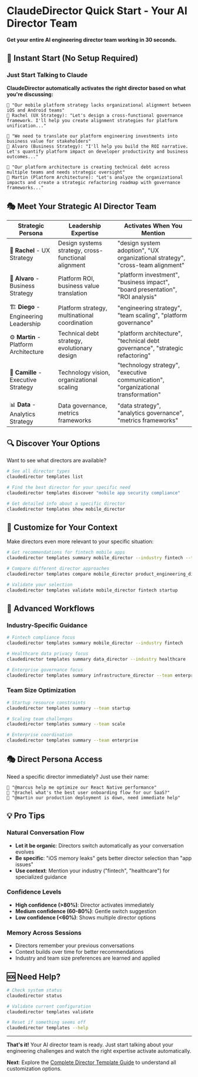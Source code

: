 # ClaudeDirector Quick Start - Your AI Director Team

**Get your entire AI engineering director team working in 30 seconds.**

## 🚀 Instant Start (No Setup Required)

### Just Start Talking to Claude

**ClaudeDirector automatically activates the right director based on what you're discussing:**

```
👤 "Our mobile platform strategy lacks organizational alignment between iOS and Android teams"
🤖 Rachel (UX Strategy): "Let's design a cross-functional governance framework. I'll help you create alignment strategies for platform unification..."

👤 "We need to translate our platform engineering investments into business value for stakeholders"
🤖 Alvaro (Business Strategy): "I'll help you build the ROI narrative. Let's quantify platform impact on developer productivity and business outcomes..."

👤 "Our platform architecture is creating technical debt across multiple teams and needs strategic oversight"
🤖 Martin (Platform Architecture): "Let's analyze the organizational impacts and create a strategic refactoring roadmap with governance frameworks..."
```

## 🎭 Meet Your Strategic AI Director Team

| Strategic Persona | Leadership Expertise | Activates When You Mention |
|-------------------|---------------------|----------------------------|
| 🎨 **Rachel** - UX Strategy | Design systems strategy, cross-functional alignment | "design system adoption", "UX organizational strategy", "cross-team alignment" |
| 💼 **Alvaro** - Business Strategy | Platform ROI, business value translation | "platform investment", "business impact", "board presentation", "ROI analysis" |
| 🏗️ **Diego** - Engineering Leadership | Platform strategy, multinational coordination | "engineering strategy", "team scaling", "platform governance" |
| ⚙️ **Martin** - Platform Architecture | Technical debt strategy, evolutionary design | "platform architecture", "technical debt governance", "strategic refactoring" |
| 🌟 **Camille** - Executive Strategy | Technology vision, organizational scaling | "technology strategy", "executive communication", "organizational transformation" |
| 📊 **Data** - Analytics Strategy | Data governance, metrics frameworks | "data strategy", "analytics governance", "metrics frameworks" |

## 🔍 Discover Your Options

Want to see what directors are available?

```bash
# See all director types
claudedirector templates list

# Find the best director for your specific need
claudedirector templates discover "mobile app security compliance"

# Get detailed info about a specific director
claudedirector templates show mobile_director
```

## 🎯 Customize for Your Context

Make directors even more relevant to your specific situation:

```bash
# Get recommendations for fintech mobile apps
claudedirector templates summary mobile_director --industry fintech --team startup

# Compare different director approaches
claudedirector templates compare mobile_director product_engineering_director

# Validate your selection
claudedirector templates validate mobile_director fintech startup
```

## 🚀 Advanced Workflows

### Industry-Specific Guidance
```bash
# Fintech compliance focus
claudedirector templates summary mobile_director --industry fintech

# Healthcare data privacy focus
claudedirector templates summary data_director --industry healthcare

# Enterprise governance focus
claudedirector templates summary infrastructure_director --team enterprise
```

### Team Size Optimization
```bash
# Startup resource constraints
claudedirector templates summary --team startup

# Scaling team challenges
claudedirector templates summary --team scale

# Enterprise coordination
claudedirector templates summary --team enterprise
```

## 🎭 Direct Persona Access

Need a specific director immediately? Just use their name:

```
👤 "@marcus help me optimize our React Native performance"
👤 "@rachel what's the best user onboarding flow for our SaaS?"
👤 "@martin our production deployment is down, need immediate help"
```

## 💡 Pro Tips

### Natural Conversation Flow
- **Let it be organic**: Directors switch automatically as your conversation evolves
- **Be specific**: "iOS memory leaks" gets better director selection than "app issues"
- **Use context**: Mention your industry ("fintech", "healthcare") for specialized guidance

### Confidence Levels
- **High confidence (>80%)**: Director activates immediately
- **Medium confidence (60-80%)**: Gentle switch suggestion
- **Low confidence (<60%)**: Shows multiple director options

### Memory Across Sessions
- Directors remember your previous conversations
- Context builds over time for better recommendations
- Industry and team size preferences are learned and applied

## 🆘 Need Help?

```bash
# Check system status
claudedirector status

# Validate current configuration
claudedirector templates validate

# Reset if something seems off
claudedirector templates --help
```

---

**That's it!** Your AI director team is ready. Just start talking about your engineering challenges and watch the right expertise activate automatically.

**Next**: Explore the [Complete Director Template Guide](director-template-expansion-requirements.md) to understand all customization options.

